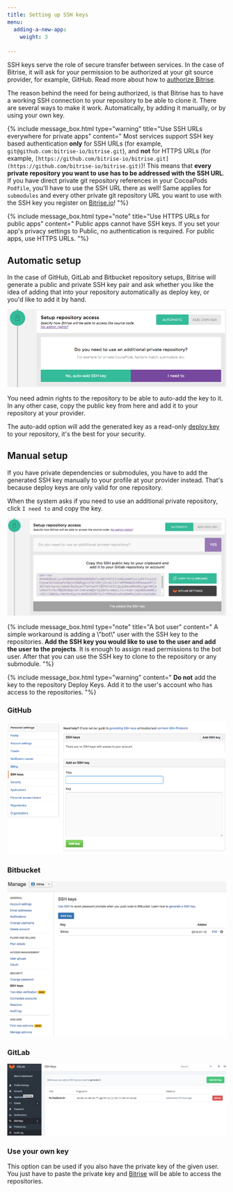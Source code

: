 ```yaml
---
title: Setting up SSH keys
menu:
  adding-a-new-app:
    weight: 3

---
```

SSH keys serve the role of secure transfer between services. In the case of Bitrise, it will ask for your permission to be authorized at your git source provider, for example, GitHub. Read more about how to [authorize Bitrise](/getting-started/adding-a-new-app/connecting-a-repository).

The reason behind the need for being authorized, is that Bitrise has to have a working SSH connection to your repository to be able to clone it. There are several ways to make it work. Automatically, by adding it manually, or by using your own key.

{% include message_box.html type="warning" title="Use SSH URLs everywhere for private apps" content="
Most services support SSH key based authentication **only** for SSH URLs (for example, `git@github.com:bitrise-io/bitrise.git`), and **not** for HTTPS URLs (for example, `[https://github.com/bitrise-io/bitrise.git](https://github.com/bitrise-io/bitrise.git)`)! This means that **every private repository you want to use has to be addressed with the SSH URL**. If you have direct private git repository references in your CocoaPods `Podfile`, you'll have to use the SSH URL there as well! Same applies for `submodules` and every other private git repository URL you want to use with the SSH key you register on [Bitrise.io](https://www.bitrise.io/)!
"%}

{% include message_box.html type="note" title="Use HTTPS URLs for public apps" content="
Public apps cannot have SSH keys. If you set your app's privacy settings to Public, no authentication is required. For public apps, use HTTPS URLs.
"%}

## Automatic setup

In the case of GitHub, GitLab and Bitbucket repository setups, Bitrise will generate a public and private SSH key pair and ask whether you like the idea of adding that into your repository automatically as deploy key, or you'd like to add it by hand.

![Screenshot](/img/adding-a-new-app/bitrise_auto_add_ssh_key2.png)

You need admin rights to the repository to be able to auto-add the key to it. In any other case, copy the public key from here and add it to your repository at your provider.

The auto-add option will add the generated key as a read-only [deploy key](https://developer.github.com/guides/managing-deploy-keys/#deploy-keys) to your repository, it's the best for your security.

## Manual setup

If you have private dependencies or submodules, you have to add the generated SSH key manually to your profile at your provider instead. That's because deploy keys are only valid for one repository.

When the system asks if you need to use an additional private repository, click `I need to` and copy the key.

![Add own SSH key](/img/adding-a-new-app/own-ssh.png)

{% include message_box.html type="note" title="A bot user" content=" A simple workaround is adding a \\"bot\\" user with the SSH key to the repositories. **Add the SSH key you would like to use to the user and add the user to the projects**. It is enough to assign read permissions to the bot user. After that you can use the SSH key to clone to the repository or any submodule.
"%}

{% include message_box.html type="warning" content=" **Do not** add the key to the repository Deploy Keys. Add it to the user's account who has access to the repositories. "%}

### GitHub

![Screenshot](/img/adding-a-new-app/ssh-github.png)

### Bitbucket

![Screenshot](/img/adding-a-new-app/ssh-bitbucket.png)

### GitLab

![Screenshot](/img/adding-a-new-app/ssh-gitlab.png)

### Use your own key

This option can be used if you also have the private key of the given user. You just have to paste the private key and [Bitrise](https://www.bitrise.io) will be able to access the repositories.